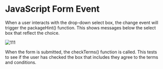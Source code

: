 # JavaScript Form Event

When a user interacts with the drop-down select box, the change event will trigger the packageHint() function. This shows messages below the select box that reflect the choice.

![111](https://cloud.githubusercontent.com/assets/18538482/16814788/58c0a650-4905-11e6-97db-e2ff5de829fa.png)

When the form is submitted, the checkTerms() function is called. This tests to see if the user has checked the box that includes they agree to the terms and conditions.

